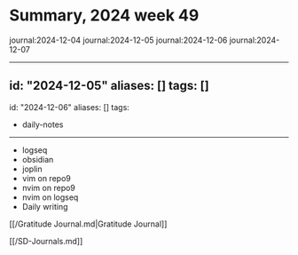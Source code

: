 # Summary, 2024 week 49

journal:2024-12-04
journal:2024-12-05
journal:2024-12-06
journal:2024-12-07

---
id: "2024-12-05"
aliases: []
tags: []
---
id: "2024-12-06"
aliases: []
tags:
  - daily-notes
---

- logseq
- obsidian
- joplin
- vim on repo9
- nvim on repo9
- nvim on logseq
- Daily writing

[[/Gratitude Journal.md|Gratitude Journal]]

[[/SD-Journals.md]] 

